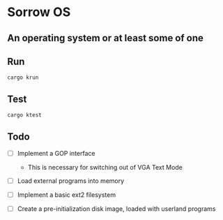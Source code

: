 # Sorrow OS

## An operating system or at least some of one

## Run
`cargo krun`

## Test 
`cargo ktest`

## Todo
- [ ] Implement a GOP interface 
  - This is necessary for switching out of VGA Text Mode 
- [ ] Load external programs into memory
- [ ] Implement a basic ext2 filesystem
- [ ] Create a pre-initialization disk image, loaded with userland programs 

